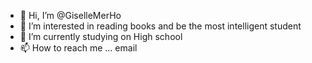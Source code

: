 - 👋 Hi, I’m @GiselleMerHo
- 👀 I’m interested in reading books and be the most intelligent student
- 🌱 I’m currently studying on High school
- 📫 How to reach me ... email

<!---
GiselleMerHo/GiselleMerHo is a ✨ special ✨ repository because its `README.md` (this file) appears on your GitHub profile.
You can click the Preview link to take a look at your changes.
--->
